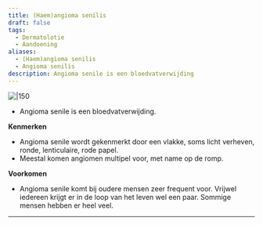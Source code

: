```yaml
---
title: (Haem)angioma senilis
draft: false
tags:
  - Dermatolotie
  - Aandoening
aliases:
  - (Haem)angioma senilis
  - Angioma senilis
description: Angioma senile is een bloedvatverwijding
---
```


![|150](https://i.imgur.com/CszzZxK.png)



- Angioma senile is een bloedvatverwijding.

**Kenmerken**

- Angioma senile wordt gekenmerkt door een vlakke, soms licht verheven, ronde, lenticulaire, rode papel.
- Meestal komen angiomen multipel voor, met name op de romp.

**Voorkomen**

- Angioma senile komt bij oudere mensen zeer frequent voor. Vrijwel iedereen krijgt er in de loop van het leven wel een paar. Sommige mensen hebben er heel veel.

---